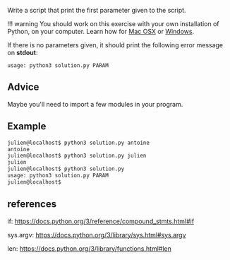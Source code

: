 Write a script that print the first parameter given to the script.

!!! warning
    You should work on this exercise with your own installation of Python,
    on your computer. Learn how for
    [Mac OSX](https://framagit.org/hackinscience/hkis-website/wikis/How-to-work-on-an-exercise-from-Mac-OSX)
    or [Windows](https://framagit.org/hackinscience/hkis-website/wikis/How-to-work-on-an-exercise-from-Windows).

If there is no parameters given, it should print the following error
message on **stdout**:

`usage: python3 solution.py PARAM`

## Advice

Maybe you'll need to import a few modules in your program.


## Example

```bash
julien@localhost$ python3 solution.py antoine
antoine
julien@localhost$ python3 solution.py julien
julien
julien@localhost$ python3 solution.py
usage: python3 solution.py PARAM
julien@localhost$
```

## references

if: <https://docs.python.org/3/reference/compound_stmts.html#if>

sys.argv: <https://docs.python.org/3/library/sys.html#sys.argv>

len: <https://docs.python.org/3/library/functions.html#len>
